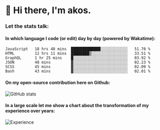 # 👋 Hi there, I'm akos. 


### Let the stats talk:


#### In which language I code (or edit) day by day (powered by Wakatime): 

<!--START_SECTION:waka-->

```text
JavaScript   18 hrs 48 mins  █████████████░░░░░░░░░░░░   51.70 %
HTML         12 hrs 11 mins  ████████▒░░░░░░░░░░░░░░░░   33.51 %
GraphQL      1 hr 25 mins    █░░░░░░░░░░░░░░░░░░░░░░░░   03.92 %
JSON         48 mins         ▓░░░░░░░░░░░░░░░░░░░░░░░░   02.23 %
SCSS         45 mins         ▓░░░░░░░░░░░░░░░░░░░░░░░░   02.09 %
Bash         43 mins         ▓░░░░░░░░░░░░░░░░░░░░░░░░   02.01 %
```

<!--END_SECTION:waka-->

#### On my open-source contribution here on Github:
 
![GitHub stats](https://github-readme-stats.vercel.app/api?username=akosbalasko)

#### In a large scale let me show a chart about the transformation of my experience over years:   

![Experience](https://cr-skills-chart-widget.azurewebsites.net/api/api?username=akosbalasko)
